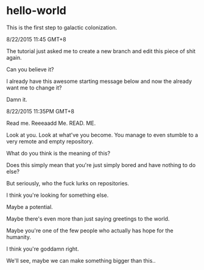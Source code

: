 # hello-world
This is the first step to galactic colonization.

8/22/2015 11:45 GMT+8

The tutorial just asked me to create a new branch and edit this piece of shit again.

Can you believe it?

I already have this awesome starting message below and now the already want me to change it?

Damn it.

8/22/2015 11:35PM GMT+8

Read me. Reeeaadd Me. READ. ME.

Look at you. Look at what've you become. You manage to even stumble to a very remote and empty repository.

What do you think is the meaning of this?

Does this simply mean that you're just simply bored and have nothing to do else?

But seriously, who the fuck lurks on repositories.

I think you're looking for something else.

Maybe a potential.

Maybe there's even more than just saying greetings to the world.

Maybe you're one of the few people who actually has hope for the humanity.

I think you're goddamn right.

We'll see, maybe we can make something bigger than this..
